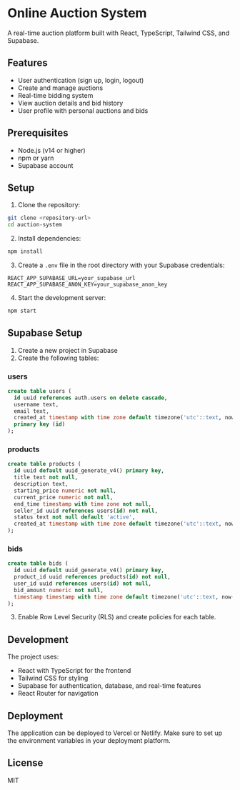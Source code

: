 # Online Auction System

A real-time auction platform built with React, TypeScript, Tailwind CSS, and Supabase.

## Features

- User authentication (sign up, login, logout)
- Create and manage auctions
- Real-time bidding system
- View auction details and bid history
- User profile with personal auctions and bids

## Prerequisites

- Node.js (v14 or higher)
- npm or yarn
- Supabase account

## Setup

1. Clone the repository:
```bash
git clone <repository-url>
cd auction-system
```

2. Install dependencies:
```bash
npm install
```

3. Create a `.env` file in the root directory with your Supabase credentials:
```
REACT_APP_SUPABASE_URL=your_supabase_url
REACT_APP_SUPABASE_ANON_KEY=your_supabase_anon_key
```

4. Start the development server:
```bash
npm start
```

## Supabase Setup

1. Create a new project in Supabase
2. Create the following tables:

### users
```sql
create table users (
  id uuid references auth.users on delete cascade,
  username text,
  email text,
  created_at timestamp with time zone default timezone('utc'::text, now()) not null,
  primary key (id)
);
```

### products
```sql
create table products (
  id uuid default uuid_generate_v4() primary key,
  title text not null,
  description text,
  starting_price numeric not null,
  current_price numeric not null,
  end_time timestamp with time zone not null,
  seller_id uuid references users(id) not null,
  status text not null default 'active',
  created_at timestamp with time zone default timezone('utc'::text, now()) not null
);
```

### bids
```sql
create table bids (
  id uuid default uuid_generate_v4() primary key,
  product_id uuid references products(id) not null,
  user_id uuid references users(id) not null,
  bid_amount numeric not null,
  timestamp timestamp with time zone default timezone('utc'::text, now()) not null
);
```

3. Enable Row Level Security (RLS) and create policies for each table.

## Development

The project uses:
- React with TypeScript for the frontend
- Tailwind CSS for styling
- Supabase for authentication, database, and real-time features
- React Router for navigation

## Deployment

The application can be deployed to Vercel or Netlify. Make sure to set up the environment variables in your deployment platform.

## License

MIT
